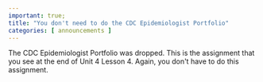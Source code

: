 ```yaml
---
important: true;
title: "You don't need to do the CDC Epidemiologist Portfolio"
categories: [ announcements ]
---
```


The CDC Epidemiologist Portfolio was dropped. This is the assignment that you see at the end of Unit 4 Lesson 4. Again, you don't have to do this assignment.

